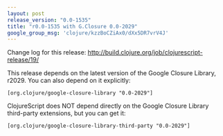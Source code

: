 ```yaml
---
layout: post
release_version: "0.0-1535"
title: "r0.0-1535 with G.Closure 0.0-2029"
google_group_msg: 'clojure/kzzBoCZiAx0/dXx5DR7vrV4J'
---
```


Change log for this release:
http://build.clojure.org/job/clojurescript-release/19/

This release depends on the latest version of the Google Closure Library, r2029. You can also depend on it explicitly:

    [org.clojure/google-closure-library "0.0-2029"]

ClojureScript does NOT depend directly on the Google Closure Library third-party extensions, but you can get it:

    [org.clojure/google-closure-library-third-party "0.0-2029"]
